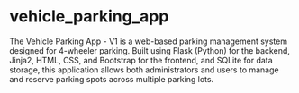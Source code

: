 # vehicle_parking_app
  The Vehicle Parking App - V1 is a web-based parking management system designed for 4-wheeler parking. Built using Flask (Python) for the backend, Jinja2, HTML, CSS, and Bootstrap for the frontend, and SQLite for data storage, this application allows both administrators and users to manage and reserve parking spots across multiple parking lots.
